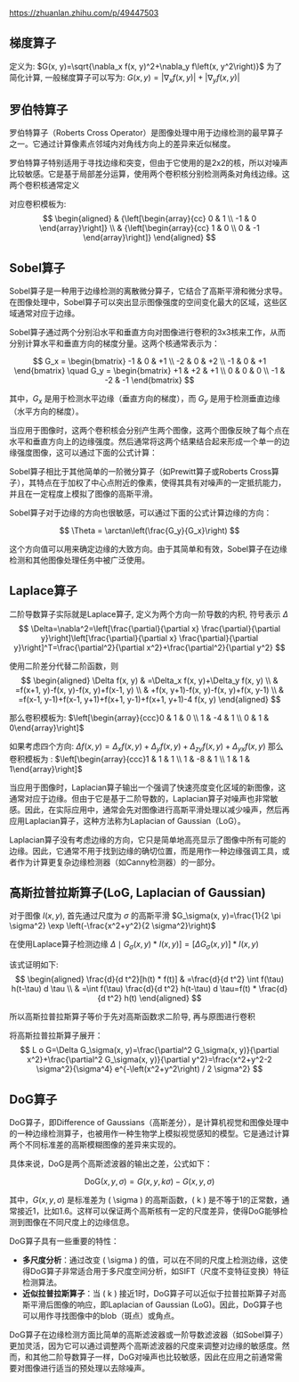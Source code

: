 https://zhuanlan.zhihu.com/p/49447503
## 梯度算子
定义为: $G(x, y)=\sqrt{\nabla_x f(x, y)^2+\nabla_y f\left(x, y^2\right)}$
为了简化计算, 一般梯度算子可以写为: $G(x, y)=\left|\nabla_x f(x, y)\right|+\left|\nabla_y f(x, y)\right|$
## **罗伯特算子**
罗伯特算子（Roberts Cross Operator）是图像处理中用于边缘检测的最早算子之一。它通过计算像素点邻域内对角线方向上的差异来近似梯度。

罗伯特算子特别适用于寻找边缘和突变，但由于它使用的是2x2的核，所以对噪声比较敏感。它是基于局部差分运算，使用两个卷积核分别检测两条对角线边缘。这两个卷积核通常定义

对应卷积模板为:
$$
\begin{aligned}
& {\left[\begin{array}{cc}
0 & 1 \\
-1 & 0
\end{array}\right]} \\
& {\left[\begin{array}{cc}
1 & 0 \\
0 & -1
\end{array}\right]}
\end{aligned}
$$

## Sobel算子
Sobel算子是一种用于边缘检测的离散微分算子，它结合了高斯平滑和微分求导。在图像处理中，Sobel算子可以突出显示图像强度的空间变化最大的区域，这些区域通常对应于边缘。

Sobel算子通过两个分别沿水平和垂直方向对图像进行卷积的3x3核来工作，从而分别计算水平和垂直方向的梯度分量。这两个核通常表示为：

$$
G_x = 
\begin{bmatrix}
-1 & 0 & +1 \\
-2 & 0 & +2 \\
-1 & 0 & +1
\end{bmatrix}
\quad
G_y = 
\begin{bmatrix}
+1 & +2 & +1 \\
0 & 0 & 0 \\
-1 & -2 & -1
\end{bmatrix}
$$

其中，$G_x$ 是用于检测水平边缘（垂直方向的梯度），而 $G_y$ 是用于检测垂直边缘（水平方向的梯度）。

当应用于图像时，这两个卷积核会分别产生两个图像，这两个图像反映了每个点在水平和垂直方向上的边缘强度。然后通常将这两个结果结合起来形成一个单一的边缘强度图像，这可以通过下面的公式计算：

Sobel算子相比于其他简单的一阶微分算子（如Prewitt算子或Roberts Cross算子），其特点在于加权了中心点附近的像素，使得其具有对噪声的一定抵抗能力，并且在一定程度上模拟了图像的高斯平滑。

Sobel算子对于边缘的方向也很敏感，可以通过下面的公式计算边缘的方向：

$$
\Theta = \arctan\left(\frac{G_y}{G_x}\right)
$$

这个方向值可以用来确定边缘的大致方向。由于其简单和有效，Sobel算子在边缘检测和其他图像处理任务中被广泛使用。

## Laplace算子
二阶导数算子实际就是Laplace算子, 定义为两个方向一阶导数的内积, 符号表示 $\Delta$
$$
\Delta=\nabla^2=\left[\frac{\partial}{\partial x} \frac{\partial}{\partial y}\right]\left[\frac{\partial}{\partial x} \frac{\partial}{\partial y}\right]^T=\frac{\partial^2}{\partial x^2}+\frac{\partial^2}{\partial y^2}
$$

使用二阶差分代替二阶函数，则
$$
\begin{aligned}
\Delta f(x, y) & =\Delta_x f(x, y)+\Delta_y f(x, y) \\
& =f(x+1, y)-f(x, y)-f(x, y)+f(x-1, y) \\
& +f(x, y+1)-f(x, y)-f(x, y)+f(x, y-1) \\
& =f(x-1, y-1)+f(x-1, y+1)+f(x+1, y-1)+f(x+1, y+1)-4 f(x, y)
\end{aligned}
$$

那么卷积模板为: $\left[\begin{array}{ccc}0 & 1 & 0 \\ 1 & -4 & 1 \\ 0 & 1 & 0\end{array}\right]$

如果考虑四个方向: $\Delta f(x, y)=\Delta_x f(x, y)+\Delta_y f(x, y)+\Delta_{z y} f(x, y)+\Delta_{y x} f(x, y)$
那么卷积模板为 : $\left[\begin{array}{ccc}1 & 1 & 1 \\ 1 & -8 & 1 \\ 1 & 1 & 1\end{array}\right]$

当应用于图像时，Laplacian算子输出一个强调了快速亮度变化区域的新图像，这通常对应于边缘。但由于它是基于二阶导数的，Laplacian算子对噪声也非常敏感。因此，在实际应用中，通常会先对图像进行高斯平滑处理以减少噪声，然后再应用Laplacian算子，这种方法称为Laplacian of Gaussian（LoG）。

Laplacian算子没有考虑边缘的方向，它只是简单地高亮显示了图像中所有可能的边缘。因此，它通常不用于找到边缘的确切位置，而是用作一种边缘强调工具，或者作为计算更复杂边缘检测器（如Canny检测器）的一部分。

## 高斯拉普拉斯算子(LoG, Laplacian of Gaussian)
对于图像 $I(x, y)$, 首先通过尺度为 $\sigma$ 的高斯平滑 $G_\sigma(x, y)=\frac{1}{2 \pi \sigma^2} \exp \left(-\frac{x^2+y^2}{2 \sigma^2}\right)$

在使用Laplace算子检测边缘 $\left.\Delta \mid G_\sigma(x, y) * I(x, y)\right]=\left[\Delta G_\sigma(x, y)\right] * I(x, y)$

该式证明如下:
$$
\begin{aligned}
\frac{d}{d t^2}[h(t) * f(t)] & =\frac{d}{d t^2} \int f(\tau) h(t-\tau) d \tau \\
& =\int f(\tau) \frac{d}{d t^2} h(t-\tau) d \tau=f(t) * \frac{d}{d t^2} h(t)
\end{aligned}
$$

所以高斯拉普拉斯算子等价于先对高斯函数求二阶导, 再与原图进行卷积

将高斯拉普拉斯算子展开：
$$
L o G=\Delta G_\sigma(x, y)=\frac{\partial^2 G_\sigma(x, y)}{\partial x^2}+\frac{\partial^2 G_\sigma(x, y)}{\partial y^2}=\frac{x^2+y^2-2 \sigma^2}{\sigma^4} e^{-\left(x^2+y^2\right) / 2 \sigma^2}
$$
## DoG算子
DoG算子，即Difference of Gaussians（高斯差分），是计算机视觉和图像处理中的一种边缘检测算子，也被用作一种生物学上模拟视觉感知的模型。它是通过计算两个不同标准差的高斯模糊图像的差异来实现的。

具体来说，DoG是两个高斯滤波器的输出之差，公式如下：

$$
\text{DoG}(x, y, \sigma) = G(x, y, k\sigma) - G(x, y, \sigma)
$$

其中，$G(x, y, \sigma)$ 是标准差为 \( \sigma \) 的高斯函数，\( k \) 是不等于1的正常数，通常接近1，比如1.6。这样可以保证两个高斯核有一定的尺度差异，使得DoG能够检测到图像在不同尺度上的边缘信息。

DoG算子具有一些重要的特性：

- **多尺度分析**：通过改变 \( \sigma \) 的值，可以在不同的尺度上检测边缘，这使得DoG算子非常适合用于多尺度空间分析，如SIFT（尺度不变特征变换）特征检测算法。
- **近似拉普拉斯算子**：当 \( k \) 接近1时，DoG算子可以近似于拉普拉斯算子对高斯平滑后图像的响应，即Laplacian of Gaussian (LoG)。因此，DoG算子也可以用作寻找图像中的blob（斑点）或角点。

DoG算子在边缘检测方面比简单的高斯滤波器或一阶导数滤波器（如Sobel算子）更加灵活，因为它可以通过调整两个高斯滤波器的尺度来调整对边缘的敏感度。然而，和其他二阶导数算子一样，DoG对噪声也比较敏感，因此在应用之前通常需要对图像进行适当的预处理以去除噪声。